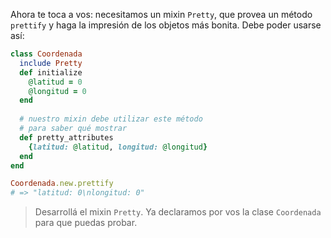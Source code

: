 Ahora te toca a vos: necesitamos un mixin `Pretty`, que provea un método `prettify` y haga la impresión de los objetos más bonita. Debe poder usarse así: 

```ruby
class Coordenada
  include Pretty
  def initialize
    @latitud = 0
    @longitud = 0
  end
   
  # nuestro mixin debe utilizar este método
  # para saber qué mostrar
  def pretty_attributes
    {latitud: @latitud, longitud: @longitud}
  end
end

Coordenada.new.prettify
# => "latitud: 0\nlongitud: 0"
```

> Desarrollá el mixin `Pretty`. Ya declaramos por vos la clase `Coordenada` para que puedas probar.